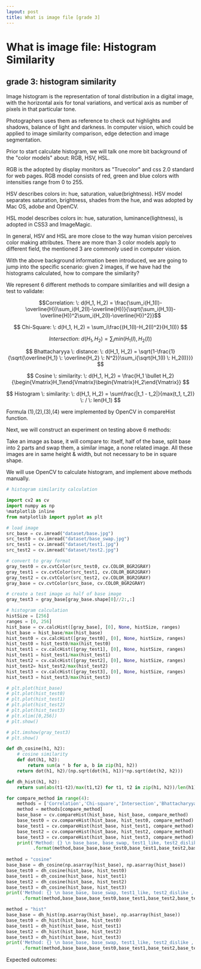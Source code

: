 ```yaml
---
layout: post
title: What is image file [grade 3]
---
```


# What is image file: Histogram Similarity

## grade 3: histogram similarity

Image histogram is the representation of tonal distribution in a digital image, with the horizontal axis for tonal variations, and vertical axis as number of pixels in that particular tone.

Photographers uses them as reference to check out highlights and shadows, balance of light and darkness. 
In computer vision, which could be applied to image similarity comparison, edge detection and image segmentation.

Prior to start calculate histogram, we will talk one more bit background of the "color models" about: RGB, HSV, HSL.

RGB is the adopted by display monitors as "Truecolor" and css 2.0 standard for web pages. RGB model consists of red, green and blue colors with intensities range from 0 to 255.

HSV describes colors in: hue, saturation, value(brightness). HSV model separates saturation, brightness, shades from the hue, and was adopted by Mac OS, adobe and OpenCV.

HSL model describes colors in: hue, saturation, luminance(lightness), is adopted in CSS3 and ImageMagic.

In general, HSV and HSL are more close to the way human vision perceives color making attributes.
There are more than 3 color models apply to different field, the mentioned 3 are commonly used in computer vision.

With the above background information been introduced, we are going to jump into the specific scenario:
given 2 images, if we have had the histograms calculated, how to compare the similarity?

We represent 6 different methods to compare similarities and will design a test to validate:

$$Correlation: \: d(H_1, H_2) =  \frac{\sum_i(H_1(I)-\overline{H})\sum_i(H_2(I)-\overline{H})}{\sqrt{\sum_i(H_1(I)-\overline{H})^2\sum_i(H_2(I)-\overline{H})^2}}$$

$$ Chi-Square: \: d(H_1, H_2) =  \sum_i\frac{(H_1(I)-H_2(I)^2}{H_1(I)} $$

$$ Intersection: \: d(H_1, H_2) = \sum_imin(H_1(I),H_2(I))$$

$$ Bhattacharyya \: distance: \: d(H_1, H_2) = \sqrt{1-\frac{1}{\sqrt{\overline{H_1} \: \overline{H_2} \: N^2}}\sum_i{\sqrt{H_1(I) \: H_2(I)}}} $$

$$ Cosine \: similarity: \: d(H_1, H_2) = \frac{H_1 \bullet H_2}{\begin{Vmatrix}H_1\end{Vmatrix}\begin{Vmatrix}H_2\end{Vmatrix}} $$

$$ Histogram \: similarity: \: d(H_1, H_2) = \sum\frac{|t_1 - t_2|}{max(t_1, t_2)} \: / \: len(H_1)  $$

Formula (1),(2),(3),(4) were implemented by OpenCV in compareHist function.

Next, we will construct an experiment on testing above 6 methods:

Take an image as base, it will compare to: itself, half of the base, split base into 2 parts and swap them, a similar image, a none related image. All these images are in same height & width, but not necessary to be in square shape.

We will use OpenCV to calculate histogram, and implement above methods manually.

```python
# histogram similarity calculation

import cv2 as cv
import numpy as np
%matplotlib inline
from matplotlib import pyplot as plt

# load image
src_base = cv.imread("dataset/base.jpg")
src_test0 = cv.imread("dataset/base_swap.jpg")
src_test1 = cv.imread("dataset/test1.jpg")
src_test2 = cv.imread("dataset/test2.jpg")

# convert to gray format
gray_test0 = cv.cvtColor(src_test0, cv.COLOR_BGR2GRAY)
gray_test1 = cv.cvtColor(src_test1, cv.COLOR_BGR2GRAY)
gray_test2 = cv.cvtColor(src_test2, cv.COLOR_BGR2GRAY)
gray_base = cv.cvtColor(src_base, cv.COLOR_BGR2GRAY)

# create a test image as half of base image
gray_test3 = gray_base[gray_base.shape[0]//2:,:]

# histogram calculation
histSize = [256]
ranges = [0, 256]
hist_base = cv.calcHist([gray_base], [0], None, histSize, ranges)
hist_base = hist_base/max(hist_base)
hist_test0 = cv.calcHist([gray_test0], [0], None, histSize, ranges)
hist_test0 = hist_test0/max(hist_test0)
hist_test1 = cv.calcHist([gray_test1], [0], None, histSize, ranges)
hist_test1 = hist_test1/max(hist_test1)
hist_test2 = cv.calcHist([gray_test2], [0], None, histSize, ranges)
hist_test2= hist_test2/max(hist_test2)
hist_test3 = cv.calcHist([gray_test3], [0], None, histSize, ranges)
hist_test3 = hist_test3/max(hist_test3)

# plt.plot(hist_base)
# plt.plot(hist_test0)
# plt.plot(hist_test1)
# plt.plot(hist_test2)
# plt.plot(hist_test3)
# plt.xlim([0,256])
# plt.show()

# plt.imshow(gray_test3)
# plt.show()

def dh_cosine(h1, h2):
    # cosine similarity
    def dot(h1, h2):
        return sum(a * b for a, b in zip(h1, h2))
    return dot(h1, h2)/(np.sqrt(dot(h1, h1))*np.sqrt(dot(h2, h2)))

def dh_hist(h1, h2):
    return sum(abs(t1-t2)/max(t1,t2) for t1, t2 in zip(h1, h2))/len(h1)

for compare_method in range(4):
    methods = ['Correlation','Chi-square','Intersection','Bhattacharyya']
    method = methods[compare_method]
    base_base = cv.compareHist(hist_base, hist_base, compare_method)
    base_test0 = cv.compareHist(hist_base, hist_test0, compare_method)
    base_test1 = cv.compareHist(hist_base, hist_test1, compare_method)
    base_test2 = cv.compareHist(hist_base, hist_test2, compare_method)
    base_test3 = cv.compareHist(hist_base, hist_test3, compare_method)
    print('Method: {} \n base_base, base_swap, test1_like, test2_dislike , base_half\n {} {} {} {} {}'\
          .format(method,base_base,base_test0,base_test1,base_test2,base_test3))
    
method = "cosine"
base_base = dh_cosine(np.asarray(hist_base), np.asarray(hist_base))
base_test0 = dh_cosine(hist_base, hist_test0)
base_test1 = dh_cosine(hist_base, hist_test1)
base_test2 = dh_cosine(hist_base, hist_test2)
base_test3 = dh_cosine(hist_base, hist_test3)
print('Method: {} \n base_base, base_swap, test1_like, test2_dislike , base_half\n {} {} {} {} {}'\
      .format(method,base_base,base_test0,base_test1,base_test2,base_test3))

method = "hist"
base_base = dh_hist(np.asarray(hist_base), np.asarray(hist_base))
base_test0 = dh_hist(hist_base, hist_test0)
base_test1 = dh_hist(hist_base, hist_test1)
base_test2 = dh_hist(hist_base, hist_test2)
base_test3 = dh_hist(hist_base, hist_test3)
print('Method: {} \n base_base, base_swap, test1_like, test2_dislike , base_half\n {} {} {} {} {}'\
      .format(method,base_base,base_test0,base_test1,base_test2,base_test3))
```

Expected outcomes:

